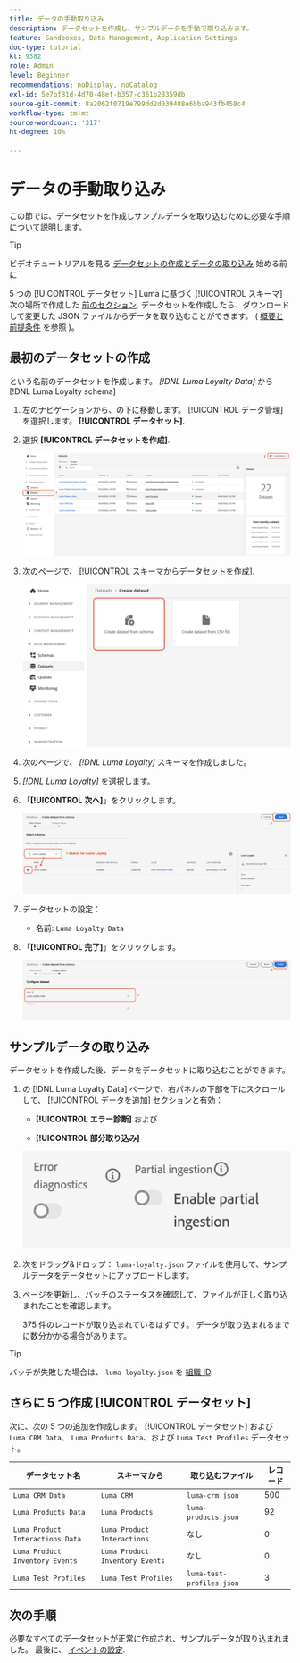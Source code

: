 ```yaml
---
title: データの手動取り込み
description: データセットを作成し、サンプルデータを手動で取り込みます。
feature: Sandboxes, Data Management, Application Settings
doc-type: tutorial
kt: 9382
role: Admin
level: Beginner
recommendations: noDisplay, noCatalog
exl-id: 5e7bf81d-4d70-48ef-b357-c361b28359db
source-git-commit: 8a2062f0719e799dd2d039488e6bba943fb458c4
workflow-type: tm+mt
source-wordcount: '317'
ht-degree: 10%

---
```


# データの手動取り込み

この節では、データセットを作成しサンプルデータを取り込むために必要な手順について説明します。

>[!TIP]
>
> ビデオチュートリアルを見る [データセットの作成とデータの取り込み](/help/set-up-data/create-datasets-and-ingest-data.md) 始める前に

5 つの [!UICONTROL データセット] Luma に基づく [!UICONTROL スキーマ] 次の場所で作成した [前のセクション](/help/tutorial-configure-a-training-sandbox/manual-data-set-up.md). データセットを作成したら、ダウンロードして変更した JSON ファイルからデータを取り込むことができます。 ( [概要と前提条件](/help/tutorial-configure-a-training-sandbox/introduction-and-prerequisites.md) を参照 )。

## 最初のデータセットの作成

という名前のデータセットを作成します。 *[!DNL Luma Loyalty Data]* から [!DNL Luma Loyalty schema]

1. 左のナビゲーションから、の下に移動します。 [!UICONTROL データ管理]を選択します。 **[!UICONTROL データセット]**.

1. 選択 **[!UICONTROL データセットを作成]**.

   ![データセットの作成](assets/create-dataset.png)

1. 次のページで、 [!UICONTROL スキーマからデータセットを作成].

   ![スキーマからのデータセットの作成](assets/create-dataset-from-schema.png)

1. 次のページで、 *[!DNL Luma Loyalty]* スキーマを作成しました。

1. *[!DNL Luma Loyalty]* を選択します。

1. 「**[!UICONTROL 次へ]**」をクリックします。

   ![スキーマを検索して選択](assets/create-dataset-select-schema.png)

1. データセットの設定：

   * 名前: `Luma Loyalty Data`

1. 「**[!UICONTROL 完了]**」をクリックします。

   ![データセットの設定](assets/create-dataset-configure.png)

## サンプルデータの取り込み

データセットを作成した後、データをデータセットに取り込むことができます。

1. の [!DNL Luma Loyalty Data] ページで、右パネルの下部を下にスクロールして、 [!UICONTROL データを追加] セクションと有効：

   * **[!UICONTROL エラー診断]** および

   * **[!UICONTROL 部分取り込み]**

   ![データの取り込み](assets/ingest-data.png)

1. 次をドラッグ&amp;ドロップ： `luma-loyalty.json` ファイルを使用して、サンプルデータをデータセットにアップロードします。

1. ページを更新し、バッチのステータスを確認して、ファイルが正しく取り込まれたことを確認します。

   375 件のレコードが取り込まれているはずです。 データが取り込まれるまでに数分かかる場合があります。

>[!TIP]
>
>バッチが失敗した場合は、 `luma-loyalty.json` を [組織 ID](https://experienceleague.adobe.com/docs/core-services/interface/administration/organizations.html?lang=ja).

## さらに 5 つ作成 [!UICONTROL データセット]

次に、次の 5 つの追加を作成します。 [!UICONTROL データセット] および `Luma CRM Data`、 `Luma Products Data`、および `Luma Test Profiles` データセット。

| データセット名 | スキーマから | 取り込むファイル | レコード |
| -----| ------ | -------| ------- |
| `Luma CRM Data` | `Luma CRM` | `luma-crm.json` | 500 |
| `Luma Products Data` | `Luma Products` | `luma-products.json` | 92 |
| `Luma Product Interactions Data` | `Luma Product Interactions` | なし | 0 |
| `Luma Product Inventory Events` | `Luma Product Inventory Events` | なし | 0 |
| `Luma Test Profiles` | `Luma Test Profiles` | `luma-test-profiles.json` | 3 |

## 次の手順

必要なすべてのデータセットが正常に作成され、サンプルデータが取り込まれました。 最後に、 [イベントの設定](/help/tutorial-configure-a-training-sandbox/configure-events.md).
